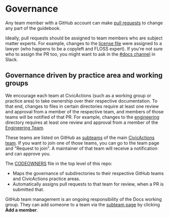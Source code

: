 # Governance

Any team member with a GitHub account can make [pull requests](editing-the-guidebook.md) to change any part of the guidebook.

Ideally, pull requests should be assigned to team members who are subject matter experts. For example, changes to the [license file](../LICENSE.md) were assigned to a lawyer (who happens to be a copyleft and FLOSS expert). If you're not sure who to assign the PR too, you might want to ask in the [#docs channel](https://civicactions.slack.com/messages/docs/) in Slack.

## Governance driven by practice area and working groups

We encourage each team at CivicActions (such as a working group or practice area) to take ownership over their respective documentation. To that end, changes to files in certain directories require at least one review and approval from a member of the respective team, and members of those teams will be notified of that PR. For example, changes to the [engineering](../practice-areas/engineering/engineering-calls.md) directory requires at least one review and approval from a member of the [Engineering Team](https://github.com/orgs/CivicActions/teams/engineering/members).

These teams are listed on GitHub as [subteams](https://github.com/orgs/CivicActions/teams/civicactions-team/teams) of the main [CivicActions team](https://github.com/orgs/CivicActions/teams/civicactions-team). If you want to join one of those teams, you can go to the team page and "Request to join". A maintainer of that team will receive a notification and can approve you.

The [CODEOWNERS](https://github.com/civicactions/guidebook/blob/master/CODEOWNERS) file in the top level of this repo:

- Maps the governance of subdirectories to their respective GitHub teams and CivicActions practice areas.
- Automatically assigns pull requests to that team for review, when a PR is submitted that.

GitHub team management is an ongoing responsibility of the Docs working group. They can add someone to a team via the [subteam page](https://github.com/orgs/CivicActions/teams/civicactions-team/teams) by clicking **Add a member**.
